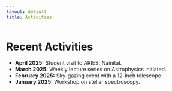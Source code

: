 ```yaml
---
layout: default
title: Activities
---
```


# Recent Activities

- **April 2025:** Student visit to ARIES, Nainital.
- **March 2025:** Weekly lecture series on Astrophysics initiated.
- **February 2025:** Sky-gazing event with a 12-inch telescope.
- **January 2025:** Workshop on stellar spectroscopy.
